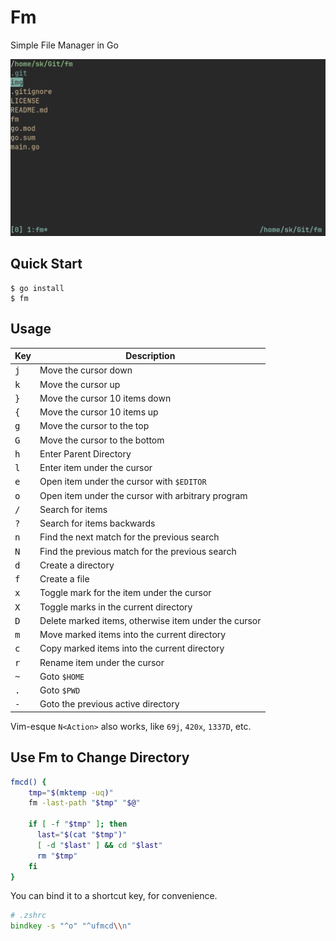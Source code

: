 # Fm
Simple File Manager in Go

![Fm](img/fm.png)

## Quick Start
```console
$ go install
$ fm
```

## Usage
| Key          | Description                                          |
| ------------ | ---------------------------------------------------- |
| <kbd>j</kbd> | Move the cursor down                                 |
| <kbd>k</kbd> | Move the cursor up                                   |
| <kbd>}</kbd> | Move the cursor 10 items down                        |
| <kbd>{</kbd> | Move the cursor 10 items up                          |
| <kbd>g</kbd> | Move the cursor to the top                           |
| <kbd>G</kbd> | Move the cursor to the bottom                        |
| <kbd>h</kbd> | Enter Parent Directory                               |
| <kbd>l</kbd> | Enter item under the cursor                          |
| <kbd>e</kbd> | Open item under the cursor with `$EDITOR`            |
| <kbd>o</kbd> | Open item under the cursor with arbitrary program    |
| <kbd>/</kbd> | Search for items                                     |
| <kbd>?</kbd> | Search for items backwards                           |
| <kbd>n</kbd> | Find the next match for the previous search          |
| <kbd>N</kbd> | Find the previous match for the previous search      |
| <kbd>d</kbd> | Create a directory                                   |
| <kbd>f</kbd> | Create a file                                        |
| <kbd>x</kbd> | Toggle mark for the item under the cursor            |
| <kbd>X</kbd> | Toggle marks in the current directory                |
| <kbd>D</kbd> | Delete marked items, otherwise item under the cursor |
| <kbd>m</kbd> | Move marked items into the current directory         |
| <kbd>c</kbd> | Copy marked items into the current directory         |
| <kbd>r</kbd> | Rename item under the cursor                         |
| <kbd>~</kbd> | Goto `$HOME`                                         |
| <kbd>.</kbd> | Goto `$PWD`                                          |
| <kbd>-</kbd> | Goto the previous active directory                   |

Vim-esque `N<Action>` also works, like `69j`, `420x`, `1337D`, etc.

## Use Fm to Change Directory
```sh
fmcd() {
    tmp="$(mktemp -uq)"
    fm -last-path "$tmp" "$@"

    if [ -f "$tmp" ]; then
      last="$(cat "$tmp")"
      [ -d "$last" ] && cd "$last"
      rm "$tmp"
    fi
}
```

You can bind it to a shortcut key, for convenience.

```zsh
# .zshrc
bindkey -s "^o" "^ufmcd\\n"
```

